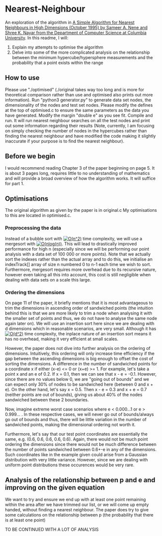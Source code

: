 # Nearest-Neighbour

An exploration of the algorithm in [A Simple Algorithm for Nearest Neighbours in High Dimensions (October 1995) by Sameer A. Nene and Shree K. Nayar from the Department of Computer Science at Columbia University](https://www1.cs.columbia.edu/CAVE/publications/pdfs/Nene_TR95.pdf). In this readme, I will:
1. Explain my attempts to optimise the algorithm
2. Delve into some of the more complicated analysis on the relationship between the minimum hypercube/hypersphere measurements and the probability that a point exists within the range

## How to use ##
Please use "./optimised" (./original takes way too long and is more for theoretical comparison rather than use and optimised also prints out more information). Run "python3 generator.py" to generate data set nodes, the dimensionality of the nodes and test set nodes. Please modify the defines at the top of optimised.c to ensure the same parameters as the data you have generated. Modify the margin "double e" as you see fit. Compile and run. It will run nearest neighbour searches on all the test nodes and print out some information regarding their results (Note, currently, I am focusing on simply checking the number of nodes in the hypercubes rather than finding the nearest neighbour and have modified the code making it slightly inaccurate if your purpose is to find the nearest neighbour).

## Before we begin
I would recommend reading Chapter 3 of the paper beginning on page 5. It is about 3 pages long, requires little to no understanding of mathematics and will provide a broad overview of how the algorithm works. It will suffice for part 1.

## Optimisations
The original algorithm as given by the paper is in original.c My optimisations to this are located in optimised.c.

### Preprocessing the data
Instead of a bubble sort with <a href="https://www.codecogs.com/eqnedit.php?latex=O(n^2)" target="_blank"><img src="https://latex.codecogs.com/gif.latex?O(n^2)" title="O(n^2)" /></a> time complexity, we will use a mergesort with <a href="https://www.codecogs.com/eqnedit.php?latex=O(nlog(n))" target="_blank"><img src="https://latex.codecogs.com/gif.latex?O(nlog(n))" title="O(nlog(n))" /></a>. This will lead to drastically improved performance for high n (especially since we will be performing our point analysis with a data set of 100 000 or more points). Note that we actually sort the indexes rather than the actual array and to do this, we initialise an indexTrack[] array of size n numbered 0 to n-1 each time we wish to sort. Furthermore, mergesort requires more overhead due to its recursive nature, however even taking all this into account, this cost is still negligible when dealing with data sets on a scale this large.

### Ordering the dimensions
On page 11 of the paper, it briefly mentions that it is most advantageous to trim the dimensions in ascending order of sandwiched points (the intuition behind this is that we are more likely to trim a node when analysing it with the smaller set of points and thus, we do not have to analyse the same node again later on). We will use an insertion sort here since we are dealing with d dimensions which in reasonable scenarios, are very small. Although it has <a href="https://www.codecogs.com/eqnedit.php?latex=O(n^2)" target="_blank"><img src="https://latex.codecogs.com/gif.latex?O(d^2)" title="O(d^2)" /></a> time complexity, the inplace nature of an insertion sort means it has no overhead, making it very efficient at small scales.

However, the paper does not dive into further analysis on the ordering of dimensions. Intuitively, this ordering will only increase time efficiency if the gap between the ascending dimensions is big enough to offset the cost of sorting the dimensions. A difference in the number of sandwiched points for a coordinate x if either (x-e) <= 0 or (x+e) >= 1. For example, let's take a point x and an e of 0.2. If x = 0.1, then we can see that x - e = -0.1. However, since there are no values below 0, we are "going out of bounds" and we can expect only 30% of nodes to be sandwiched here (between 0 and x + e). On the other hand, let's say x = 0.5. Then x - e = 0.3 and x + e = 0.7 (neither points are out of bounds), giving us about 40% of the nodes sandwiched between these 2 boundaries.

Now, imagine extreme worst case scenarios where e < 0.000...1 or e > 0.999... . In these respective cases, we will never go out of bounds/always go out of bounds and thus, there will be little variation in the number of sandwiched points, making the dimensional ordering not worth it.

Furthermore, let's say that our test point coordinates are essentially the same, e.g. (0.6, 0.6, 0.6, 0.6, 0.6). Again, there would not be much point ordering the dimensions since there would not be much difference between the number of points sandwiched between 0.6+-e in any of the dimensions. Such coordinates like in the example given could arise from a Gaussian distribution with very little variance. However, since we are dealing with uniform point distributions these occurences would be very rare.

## Analysis of the relationship between p and e and improving on the given equation
We want to try and ensure we end up with at least one point remaining within the area after we have trimmed our list, or we will come up empty handed, without finding a nearest neighbour. The paper does try to give some calculations on the relationship between p (the probability that there is at least one point)

TO BE CONTINUED WITH A LOT OF ANALYSIS
